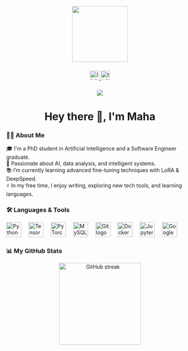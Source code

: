 <div align="center">
  <img height="150" src="https://media0.giphy.com/media/v1.Y2lkPTc5MGI3NjExd243M3Y0ZmRnY2ZjOGhhOTl1cjFqNnBoYmdlbTZnZjA2amlqMDJxZSZlcD12MV9pbnRlcm5hbF9naWZfYnlfaWQmY3Q9Zw/KWscyl3Uo9eCGRdWvN/giphy.gif" />
</div>

###

<div align="center">
  <a href="https://www.linkedin.com/in/maha-zerroug/">
    <img src="https://img.shields.io/static/v1?message=LinkedIn&logo=linkedin&label=&color=0077B5&logoColor=white&labelColor=&style=for-the-badge" height="25" alt="linkedin logo" />
  </a>
  <a href="https://x.com/M_zerroug">
    <img src="https://img.shields.io/static/v1?message=Twitter&logo=twitter&label=&color=1DA1F2&logoColor=white&labelColor=&style=for-the-badge" height="25" alt="twitter logo" />
  </a>
</div>

###

<div align="center">
  <img src="https://visitor-badge.laobi.icu/badge?page_id=maha.zerroug" />
</div>

###

<h1 align="center">Hey there 👋, I'm Maha</h1>

###

<h3 align="left">👩‍💻 About Me</h3>

<p align="left">
🎓 I'm a PhD student in Artificial Intelligence and a Software Engineer graduate.<br>
🧠 Passionate about AI, data analysis, and intelligent systems.<br>
📚 I’m currently learning advanced fine-tuning techniques with LoRA & DeepSpeed.<br>
⚡ In my free time, I enjoy writing, exploring new tech tools, and learning languages.
</p>

###

<h3 align="left">🛠 Languages & Tools</h3>

<div align="left">
  <img src="https://cdn.jsdelivr.net/gh/devicons/devicon/icons/python/python-original.svg" height="40" alt="Python logo" />
  <img width="12" />
  <img src="https://cdn.jsdelivr.net/gh/devicons/devicon/icons/tensorflow/tensorflow-original.svg" height="40" alt="TensorFlow logo" />
  <img width="12" />
  <img src="https://cdn.jsdelivr.net/gh/devicons/devicon/icons/pytorch/pytorch-original.svg" height="40" alt="PyTorch logo" />
  <img width="12" />
  <img src="https://cdn.jsdelivr.net/gh/devicons/devicon/icons/mysql/mysql-original-wordmark.svg" height="40" alt="MySQL logo" />
  <img width="12" />
  <img src="https://cdn.jsdelivr.net/gh/devicons/devicon/icons/git/git-original.svg" height="40" alt="Git logo" />
  <img width="12" />
  <img src="https://cdn.jsdelivr.net/gh/devicons/devicon/icons/docker/docker-plain-wordmark.svg" height="40" alt="Docker logo" />
  <img width="12" />
  <img src="https://cdn.jsdelivr.net/gh/devicons/devicon/icons/jupyter/jupyter-original-wordmark.svg" height="40" alt="Jupyter logo" />
  <img width="12" />
  <img src="https://cdn.jsdelivr.net/gh/devicons/devicon/icons/googlecloud/googlecloud-original.svg" height="40" alt="Google Cloud logo" />
</div>

###

<h3 align="left">📊 My GitHub Stats</h3>

<div align="center">
 <img src="https://streak-stats.demolab.com/?user=maha-zerroug&locale=en&mode=daily&theme=dark&hide_border=false&border_radius=5&order=3" height="220" alt="GitHub streak" />
</div>

